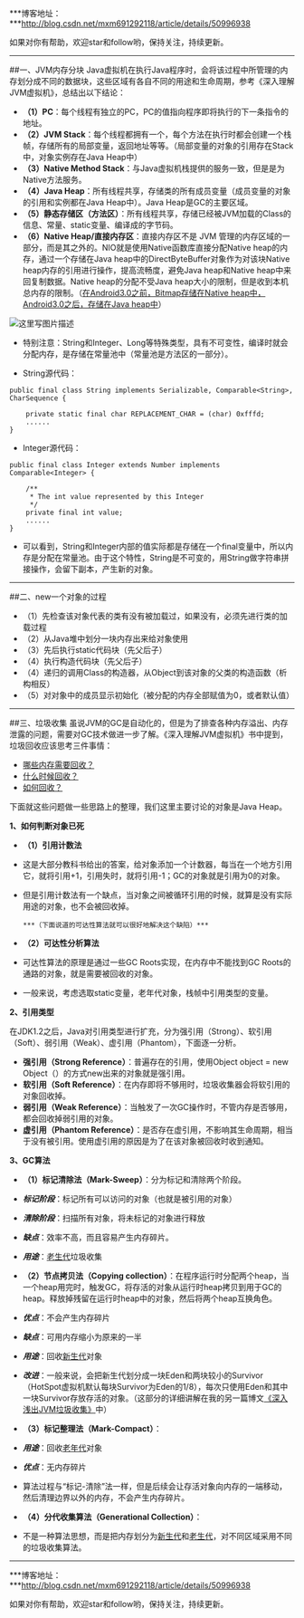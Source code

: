 ***博客地址：***http://blog.csdn.net/mxm691292118/article/details/50996938

如果对你有帮助，欢迎star和follow哟，保持关注，持续更新。

----------

##一、JVM内存分块
Java虚拟机在执行Java程序时，会将该过程中所管理的内存划分成不同的数据块，这些区域有各自不同的用途和生命周期，参考《深入理解JVM虚拟机》，总结出以下结论：

 - **（1）PC**：每个线程有独立的PC，PC的值指向程序即将执行的下一条指令的地址。
 - **（2）JVM Stack**：每个线程都拥有一个，每个方法在执行时都会创建一个栈帧，存储所有的局部变量，返回地址等等。（局部变量的对象的引用存在Stack中，对象实例存在Java Heap中）
 - **（3）Native Method Stack**：与Java虚拟机栈提供的服务一致，但是是为Native方法服务。
 - **（4）Java Heap**：所有线程共享，存储类的所有成员变量（成员变量的对象的引用和实例都在Java Heap中）。Java Heap是GC的主要区域。
 - **（5）静态存储区（方法区）**：所有线程共享，存储已经被JVM加载的Class的信息、常量、static变量、编译成的字节码。
 - **（6）Native Heap/直接内存区**：直接内存区不是 JVM 管理的内存区域的一部分，而是其之外的。NIO就是使用Native函数库直接分配Native heap的内存，通过一个存储在Java heap中的DirectByteBuffer对象作为对该块Native heap内存的引用进行操作，提高流畅度，避免Java heap和Native heap中来回复制数据。Native heap的分配不受Java heap大小的限制，但是收到本机总内存的限制。（[在Android3.0之前，Bitmap存储在Native heap中，Android3.0之后，存储在Java heap中](1)）

![这里写图片描述](http://img.blog.csdn.net/20160329120256624)


 - 特别注意：String和Integer、Long等特殊类型，具有不可变性，编译时就会分配内存，是存储在常量池中（常量池是方法区的一部分）。

 - String源代码：

```
public final class String implements Serializable, Comparable<String>, CharSequence {

    private static final char REPLACEMENT_CHAR = (char) 0xfffd;
	......
}
```


 - Integer源代码：

```
public final class Integer extends Number implements Comparable<Integer> {

    /**
     * The int value represented by this Integer
     */
    private final int value;
	......
}
```

 - 可以看到，String和Integer内部的值实际都是存储在一个final变量中，所以内存是分配在常量池。由于这个特性，String是不可变的，用String做字符串拼接操作，会留下副本，产生新的对象。

----------

##二、new一个对象的过程
 - （1）先检查该对象代表的类有没有被加载过，如果没有，必须先进行类的加载过程
 - （2）从Java堆中划分一块内存出来给对象使用
 - （3）先后执行static代码块（先父后子）
 - （4）执行构造代码块（先父后子）
 - （4）递归的调用Class的构造器，从Object到该对象的父类的构造函数（析构相反）
 - （5）对对象中的成员显示初始化（被分配的内存全部赋值为0，或者默认值）



----------

##三、垃圾收集
  虽说JVM的GC是自动化的，但是为了排查各种内存溢出、内存泄露的问题，需要对GC技术做进一步了解。《深入理解JVM虚拟机》书中提到，垃圾回收应该思考三件事情：

 - [哪些内存需要回收？](1)
 - [什么时候回收？](1)
 - [如何回收？](1)

下面就这些问题做一些思路上的整理，我们这里主要讨论的对象是Java Heap。

**1、如何判断对象已死**

 - **（1）引用计数法**
  - 这是大部分教科书给出的答案，给对象添加一个计数器，每当在一个地方引用它，就将引用+1，引用失时，就将引用-1；GC的对象就是引用为0的对象。
  - 但是引用计数法有一个缺点，当对象之间被循环引用的时候，就算是没有实际用途的对象，也不会被回收掉。

		***（下面说道的可达性算法就可以很好地解决这个缺陷）***

 - **（2）可达性分析算法**
  - 可达性算法的原理是通过一些GC Roots实现，在内存中不能找到GC Roots的通路的对象，就是需要被回收的对象。
  - 一般来说，考虑选取static变量，老年代对象，栈帧中引用类型的变量。


**2、引用类型**

在JDK1.2之后，Java对引用类型进行扩充，分为强引用（Strong）、软引用（Soft）、弱引用（Weak）、虚引用（Phantom），下面逐一分析。

 - **强引用（Strong Reference）**：普遍存在的引用，使用Object object = new Object（）的方式new出来的对象就是强引用。
 - **软引用（Soft Reference）**：在内存即将不够用时，垃圾收集器会将软引用的对象回收掉。
 - **弱引用（Weak Reference）**：当触发了一次GC操作时，不管内存是否够用，都会回收掉弱引用的对象。
 - **虚引用（Phantom Reference）**：是否存在虚引用，不影响其生命周期，相当于没有被引用。使用虚引用的原因是为了在该对象被回收时收到通知。


**3、GC算法**

 - **（1）标记清除法（Mark-Sweep）**：分为标记和清除两个阶段。
  - ***标记阶段***：标记所有可以访问的对象（也就是被引用的对象）
  - ***清除阶段***：扫描所有对象，将未标记的对象进行释放
  - ***缺点***：效率不高，而且容易产生内存碎片。
  - ***用途***：[老生代](1)垃圾收集

 - **（2）节点拷贝法（Copying collection）**：在程序运行时分配两个heap，当一个heap用完时，触发GC，将存活的对象从运行时heap拷贝到用于GC的heap。释放掉残留在运行时heap中的对象，然后将两个heap互换角色。
  - ***优点***：不会产生内存碎片
  - ***缺点***：可用内存缩小为原来的一半
  - ***用途***：回收[新生代](1)对象
  - ***改进***：一般来说，会把新生代划分成一块Eden和两块较小的Survivor（HotSpot虚拟机默认每块Survivor为Eden的1/8），每次只使用Eden和其中一块Survivor存放存活的对象。（这部分的详细讲解在我的另一篇博文[《深入浅出JVM垃圾收集》](http://blog.csdn.net/mxm691292118/article/details/51006010)中）

 - **（3）标记整理法（Mark-Compact）**：
  - ***用途***：回收[老年代](1)对象
  - ***优点***：无内存碎片
  - 算法过程与“标记-清除”法一样，但是后续会让存活对象向内存的一端移动，然后清理边界以外的内存，不会产生内存碎片。

 - **（4）分代收集算法（Generational Collection）**：
  - 不是一种算法思想，而是把内存划分为[新生代](1)和[老生代](1)，对不同区域采用不同的垃圾收集算法。
 
----------


***博客地址：***http://blog.csdn.net/mxm691292118/article/details/50996938

如果对你有帮助，欢迎star和follow哟，保持关注，持续更新。

